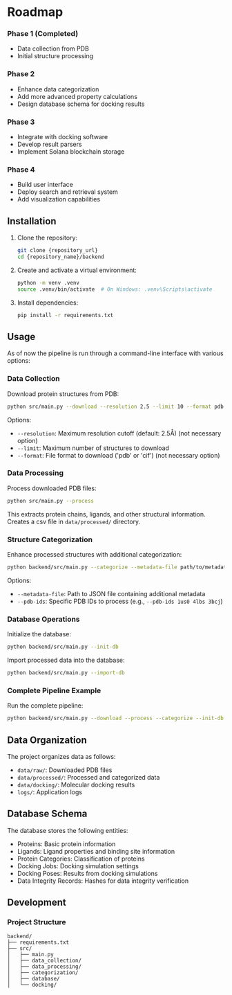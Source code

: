 # Roadmap

### Phase 1 (Completed)

- Data collection from PDB
- Initial structure processing

### Phase 2 

- Enhance data categorization
- Add more advanced property calculations
- Design database schema for docking results

### Phase 3

- Integrate with docking software
- Develop result parsers
- Implement Solana blockchain storage

### Phase 4

- Build user interface
- Deploy search and retrieval system
- Add visualization capabilities

## Installation

1. Clone the repository:

   ```bash
   git clone {repository_url}
   cd {repository_name}/backend
   ```

2. Create and activate a virtual environment:

   ```bash
   python -m venv .venv
   source .venv/bin/activate  # On Windows: .venv\Scripts\activate
   ```

3. Install dependencies:
   ```bash
   pip install -r requirements.txt
   ```

## Usage

As of now the pipeline is run through a command-line interface with various options:

### Data Collection

Download protein structures from PDB:

```bash
python src/main.py --download --resolution 2.5 --limit 10 --format pdb
```

Options:

- `--resolution`: Maximum resolution cutoff (default: 2.5Å) (not necessary option)
- `--limit`: Maximum number of structures to download
- `--format`: File format to download ('pdb' or 'cif') (not necessary option)

### Data Processing

Process downloaded PDB files:

```bash
python src/main.py --process
```

This extracts protein chains, ligands, and other structural information. Creates a csv file in `data/processed/` directory.

### Structure Categorization

Enhance processed structures with additional categorization:

```bash
python backend/src/main.py --categorize --metadata-file path/to/metadata.json
```

Options:

- `--metadata-file`: Path to JSON file containing additional metadata
- `--pdb-ids`: Specific PDB IDs to process (e.g., `--pdb-ids 1us0 4lbs 3bcj`)

### Database Operations

Initialize the database:

```bash
python backend/src/main.py --init-db
```

Import processed data into the database:

```bash
python backend/src/main.py --import-db
```

### Complete Pipeline Example

Run the complete pipeline:

```bash
python backend/src/main.py --download --process --categorize --init-db --import-db --resolution 2.5 --limit 50
```

## Data Organization

The project organizes data as follows:

- `data/raw/`: Downloaded PDB files
- `data/processed/`: Processed and categorized data
- `data/docking/`: Molecular docking results
- `logs/`: Application logs

## Database Schema

The database stores the following entities:

- Proteins: Basic protein information
- Ligands: Ligand properties and binding site information
- Protein Categories: Classification of proteins
- Docking Jobs: Docking simulation settings
- Docking Poses: Results from docking simulations
- Data Integrity Records: Hashes for data integrity verification

## Development

### Project Structure

```
backend/
├── requirements.txt
├── src/
│   ├── main.py
│   ├── data_collection/
│   ├── data_processing/
│   ├── categorization/
│   ├── database/
│   └── docking/
```
